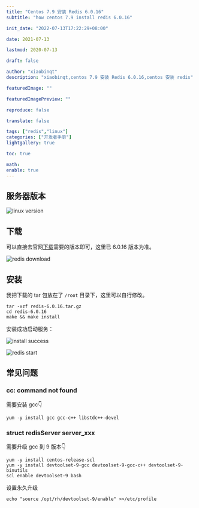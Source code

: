 ```yaml
---
title: "Centos 7.9 安装 Redis 6.0.16"
subtitle: "how centos 7.9 install redis 6.0.16"

init_date: "2022-07-13T17:22:29+08:00"

date: 2021-07-13

lastmod: 2020-07-13

draft: false

author: "xiaobinqt"
description: "xiaobinqt,centos 7.9 安装 Redis 6.0.16,centos 安装 redis"

featuredImage: ""

featuredImagePreview: ""

reproduce: false

translate: false

tags: ["redis","linux"]
categories: ["开发者手册"]
lightgallery: true

toc: true

math:
enable: true
---
```


<!-- author： xiaobinqt -->
<!-- email： xiaobinqt@163.com -->
<!-- https://xiaobinqt.github.io -->
<!-- https://www.xiaobinqt.cn -->

## 服务器版本

![linux version](https://cdn.xiaobinqt.cn/xiaobinqt.io/20220713/366f5d82de6e4da6af53042bc19237b3.png?imageView2/0/q/75|watermark/2/text/eGlhb2JpbnF0/font/dmlqYXlh/fontsize/1000/fill/IzVDNUI1Qg==/dissolve/52/gravity/SouthEast/dx/15/dy/15 'linux version')

## 下载

可以直接去官网[下载](https://redis.io/download/)需要的版本即可，这里已 6.0.16 版本为准。

![redis download](https://cdn.xiaobinqt.cn/xiaobinqt.io/20220713/049679c099254e5997410c5b3ac3320c.png?imageView2/0/q/75|watermark/2/text/eGlhb2JpbnF0/font/dmlqYXlh/fontsize/1000/fill/IzVDNUI1Qg==/dissolve/52/gravity/SouthEast/dx/15/dy/15 'redis download')

## 安装

我把下载的 tar 包放在了 `/root` 目录下，这里可以自行修改。

````shell
tar -xzf redis-6.0.16.tar.gz 
cd redis-6.0.16
make && make install
````

安装成功启动服务：

![install success](https://cdn.xiaobinqt.cn/xiaobinqt.io/20220713/60ee0e9fb15347e7bb24fd512296201c.png?imageView2/0/q/75|watermark/2/text/eGlhb2JpbnF0/font/dmlqYXlh/fontsize/1000/fill/IzVDNUI1Qg==/dissolve/52/gravity/SouthEast/dx/15/dy/15 'install success')

![redis start](https://cdn.xiaobinqt.cn/xiaobinqt.io/20220713/610f7cb66b1144fa831debe76fe97613.png?imageView2/0/q/75|watermark/2/text/eGlhb2JpbnF0/font/dmlqYXlh/fontsize/1000/fill/IzVDNUI1Qg==/dissolve/52/gravity/SouthEast/dx/15/dy/15 'redis start')

## 常见问题

### cc: command not found

需要安装 gcc:point_down:

```shell
yum -y install gcc gcc-c++ libstdc++-devel
```

### struct redisServer server_xxx

需要升级 gcc 到 9 版本:point_down:

```shell
yum -y install centos-release-scl
yum -y install devtoolset-9-gcc devtoolset-9-gcc-c++ devtoolset-9-binutils
scl enable devtoolset-9 bash
```

设置永久升级

```shell
echo "source /opt/rh/devtoolset-9/enable" >>/etc/profile
```








